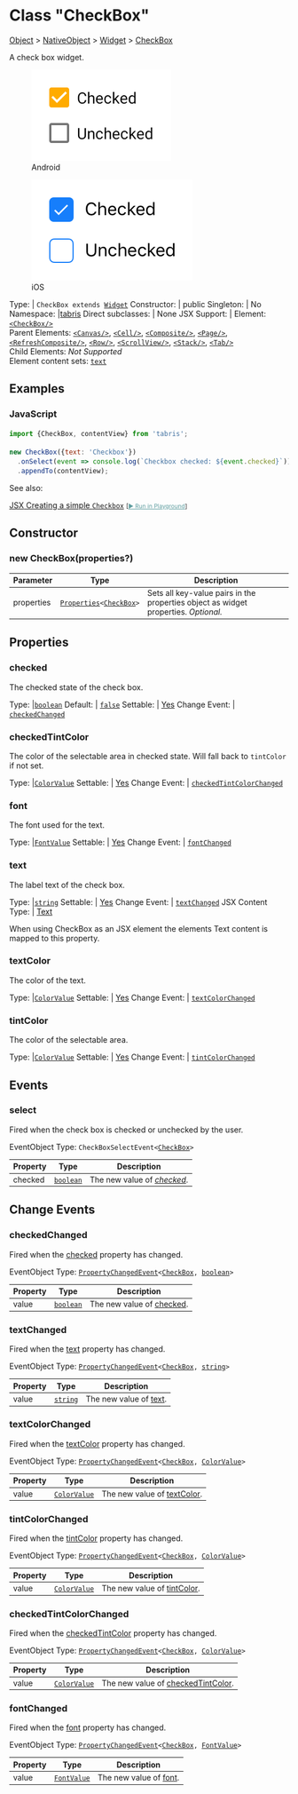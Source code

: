 ---
---
# Class "CheckBox"

<a href="https://developer.mozilla.org/en-US/docs/Web/JavaScript/Reference/Global_Objects/Object" title="View &quot;Object&quot; on MDN">Object</a> > <a href="NativeObject.html" title="NativeObject Class Reference">NativeObject</a> > <a href="Widget.html" title="Widget Class Reference">Widget</a> > <a href="#" >CheckBox</a>

A check box widget.


<div class="tabris-image"><figure><div><img srcset="img/android/CheckBox.png 2x" src="img/android/CheckBox.png" alt="CheckBox on Android"/></div><figcaption>Android</figcaption></figure><figure><div><img srcset="img/ios/CheckBox.png 2x" src="img/ios/CheckBox.png" alt="CheckBox on iOS"/></div><figcaption>iOS</figcaption></figure></div>

Type: | <code style="white-space: nowrap">CheckBox extends <a href="Widget.html" title="Widget Class Reference">Widget</a></code>
Constructor: | public
Singleton: | No
Namespace: |<a href="../modules.html#startup" >tabris</a>
Direct subclasses: | None
JSX Support: | Element: <code style="white-space: nowrap"><a href="#" >&lt;CheckBox/&gt;</a></code><br/>Parent Elements: <code style="white-space: nowrap"><a href="Canvas.html" title="Canvas Class Reference">&lt;Canvas/&gt;</a></code>, <code style="white-space: nowrap"><a href="Cell.html" title="Cell Class Reference">&lt;Cell/&gt;</a></code>, <code style="white-space: nowrap"><a href="Composite.html" title="Composite Class Reference">&lt;Composite/&gt;</a></code>, <code style="white-space: nowrap"><a href="Page.html" title="Page Class Reference">&lt;Page/&gt;</a></code>, <code style="white-space: nowrap"><a href="RefreshComposite.html" title="RefreshComposite Class Reference">&lt;RefreshComposite/&gt;</a></code>, <code style="white-space: nowrap"><a href="Row.html" title="Row Class Reference">&lt;Row/&gt;</a></code>, <code style="white-space: nowrap"><a href="ScrollView.html" title="ScrollView Class Reference">&lt;ScrollView/&gt;</a></code>, <code style="white-space: nowrap"><a href="Stack.html" title="Stack Class Reference">&lt;Stack/&gt;</a></code>, <code style="white-space: nowrap"><a href="Tab.html" title="Tab Class Reference">&lt;Tab/&gt;</a></code><br/>Child Elements: *Not Supported*<br/>Element content sets: [<code style="white-space: nowrap">text</code>](#text)

## Examples
### JavaScript


```js
import {CheckBox, contentView} from 'tabris';

new CheckBox({text: 'Checkbox'})
  .onSelect(event => console.log(`Checkbox checked: ${event.checked}`))
  .appendTo(contentView);
```



See also:
  
[<span class='language jsx'>JSX</span> Creating a simple `Checkbox`](https://github.com/eclipsesource/tabris-js/tree/v3.9.0/snippets/checkbox.jsx) <span style="font-size: 75%;">[<a href="https://playground.tabris.com/?gitref=v3.9.0&snippet=checkbox.jsx" style="color: cadetblue;">► Run in Playground</a>]</span>

## Constructor

### new CheckBox(properties?)

Parameter|Type|Description
-|-|-
properties | <code style="white-space: nowrap"><a href="Widget.html#propertieswidget" title="Widget Class Type">Properties</a>&lt;<a href="#" >CheckBox</a>&gt;</code> | Sets all key-value pairs in the properties object as widget properties. *Optional.*

## Properties

### checked


The checked state of the check box.

Type: |<code style="white-space: nowrap"><a href="https://developer.mozilla.org/en-US/docs/Web/JavaScript/Data_structures#boolean_type" title="View &quot;boolean&quot; on MDN">boolean</a></code>
Default: | <code style="white-space: nowrap"><a href="https://developer.mozilla.org/en-US/docs/Web/JavaScript/Data_structures#string_type" title="View &quot;string&quot; on MDN">false</a></code>
Settable: | <a href="../widget-basics.html#widget-properties" >Yes</a>
Change Event: | [`checkedChanged`](#checkedchanged)




### checkedTintColor


The color of the selectable area in checked state. Will fall back to `tintColor` if not set.

Type: |<code style="white-space: nowrap"><a href="Color.html#colorvalue" title="Color Class Type">ColorValue</a></code>
Settable: | <a href="../widget-basics.html#widget-properties" >Yes</a>
Change Event: | [`checkedTintColorChanged`](#checkedtintcolorchanged)




### font


The font used for the text.

Type: |<code style="white-space: nowrap"><a href="Font.html#fontvalue" title="Font Class Type">FontValue</a></code>
Settable: | <a href="../widget-basics.html#widget-properties" >Yes</a>
Change Event: | [`fontChanged`](#fontchanged)




### text


The label text of the check box.

Type: |<code style="white-space: nowrap"><a href="https://developer.mozilla.org/en-US/docs/Web/JavaScript/Data_structures#string_type" title="View &quot;string&quot; on MDN">string</a></code>
Settable: | <a href="../widget-basics.html#widget-properties" >Yes</a>
Change Event: | [`textChanged`](#textchanged)
JSX Content Type: | [Text](../declarative-ui.md#jsx-specifics)





When using CheckBox as an JSX element the elements Text content is mapped to this property.

### textColor


The color of the text.

Type: |<code style="white-space: nowrap"><a href="Color.html#colorvalue" title="Color Class Type">ColorValue</a></code>
Settable: | <a href="../widget-basics.html#widget-properties" >Yes</a>
Change Event: | [`textColorChanged`](#textcolorchanged)




### tintColor


The color of the selectable area.

Type: |<code style="white-space: nowrap"><a href="Color.html#colorvalue" title="Color Class Type">ColorValue</a></code>
Settable: | <a href="../widget-basics.html#widget-properties" >Yes</a>
Change Event: | [`tintColorChanged`](#tintcolorchanged)





## Events

### select

Fired when the check box is checked or unchecked by the user.

EventObject Type: <code style="white-space: nowrap">CheckBoxSelectEvent&lt;<a href="#" >CheckBox</a>&gt;</code>

Property|Type|Description
-|-|-
checked | <code style="white-space: nowrap"><a href="https://developer.mozilla.org/en-US/docs/Web/JavaScript/Data_structures#boolean_type" title="View &quot;boolean&quot; on MDN">boolean</a></code> | The new value of *[checked](#checked)*.

## Change Events

### checkedChanged

Fired when the [checked](#checked) property has changed.

EventObject Type: <code style="white-space: nowrap"><a href="ChangeListeners.html#propertychangedeventtargettype-valuetype" title="ChangeListeners Class Type">PropertyChangedEvent</a>&lt;<a href="#" >CheckBox</a>, <a href="https://developer.mozilla.org/en-US/docs/Web/JavaScript/Data_structures#boolean_type" title="View &quot;boolean&quot; on MDN">boolean</a>&gt;</code>

Property|Type|Description
-|-|-
value | <code style="white-space: nowrap"><a href="https://developer.mozilla.org/en-US/docs/Web/JavaScript/Data_structures#boolean_type" title="View &quot;boolean&quot; on MDN">boolean</a></code> | The new value of [checked](#checked).

### textChanged

Fired when the [text](#text) property has changed.

EventObject Type: <code style="white-space: nowrap"><a href="ChangeListeners.html#propertychangedeventtargettype-valuetype" title="ChangeListeners Class Type">PropertyChangedEvent</a>&lt;<a href="#" >CheckBox</a>, <a href="https://developer.mozilla.org/en-US/docs/Web/JavaScript/Data_structures#string_type" title="View &quot;string&quot; on MDN">string</a>&gt;</code>

Property|Type|Description
-|-|-
value | <code style="white-space: nowrap"><a href="https://developer.mozilla.org/en-US/docs/Web/JavaScript/Data_structures#string_type" title="View &quot;string&quot; on MDN">string</a></code> | The new value of [text](#text).

### textColorChanged

Fired when the [textColor](#textcolor) property has changed.

EventObject Type: <code style="white-space: nowrap"><a href="ChangeListeners.html#propertychangedeventtargettype-valuetype" title="ChangeListeners Class Type">PropertyChangedEvent</a>&lt;<a href="#" >CheckBox</a>, <a href="Color.html#colorvalue" title="Color Class Type">ColorValue</a>&gt;</code>

Property|Type|Description
-|-|-
value | <code style="white-space: nowrap"><a href="Color.html#colorvalue" title="Color Class Type">ColorValue</a></code> | The new value of [textColor](#textcolor).

### tintColorChanged

Fired when the [tintColor](#tintcolor) property has changed.

EventObject Type: <code style="white-space: nowrap"><a href="ChangeListeners.html#propertychangedeventtargettype-valuetype" title="ChangeListeners Class Type">PropertyChangedEvent</a>&lt;<a href="#" >CheckBox</a>, <a href="Color.html#colorvalue" title="Color Class Type">ColorValue</a>&gt;</code>

Property|Type|Description
-|-|-
value | <code style="white-space: nowrap"><a href="Color.html#colorvalue" title="Color Class Type">ColorValue</a></code> | The new value of [tintColor](#tintcolor).

### checkedTintColorChanged

Fired when the [checkedTintColor](#checkedtintcolor) property has changed.

EventObject Type: <code style="white-space: nowrap"><a href="ChangeListeners.html#propertychangedeventtargettype-valuetype" title="ChangeListeners Class Type">PropertyChangedEvent</a>&lt;<a href="#" >CheckBox</a>, <a href="Color.html#colorvalue" title="Color Class Type">ColorValue</a>&gt;</code>

Property|Type|Description
-|-|-
value | <code style="white-space: nowrap"><a href="Color.html#colorvalue" title="Color Class Type">ColorValue</a></code> | The new value of [checkedTintColor](#checkedtintcolor).

### fontChanged

Fired when the [font](#font) property has changed.

EventObject Type: <code style="white-space: nowrap"><a href="ChangeListeners.html#propertychangedeventtargettype-valuetype" title="ChangeListeners Class Type">PropertyChangedEvent</a>&lt;<a href="#" >CheckBox</a>, <a href="Font.html#fontvalue" title="Font Class Type">FontValue</a>&gt;</code>

Property|Type|Description
-|-|-
value | <code style="white-space: nowrap"><a href="Font.html#fontvalue" title="Font Class Type">FontValue</a></code> | The new value of [font](#font).


